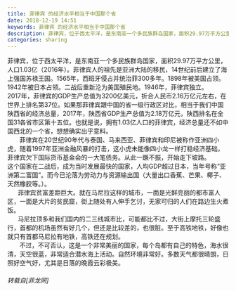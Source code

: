 ```yaml
---
title: 菲律宾 的经济水平相当于中国那个省
date: 2018-12-19 14:51
keywords: 菲律宾 的经济水平相当于中国那个省
description: 菲律宾，位于西太平洋，是东南亚一个多民族群岛国家，面积29.97万平方公里，人口1.03亿（2016年）。菲律宾人的祖先是亚洲大陆的移民，14世纪前后建立了海上强国苏禄王国。1565年，西班牙侵占并统治菲300多年。1898年被美国占领。1942年被日本占领。二战后重新沦为美国殖民地。1946年，菲律宾独立。2017年，菲律宾的GDP生产总值为3200亿美元，折合人民币2.16万亿元左右，在世界上排名第37位。如果那菲律宾跟中国的省一级行政区对比，相当于我们中国陕西省的经济总量，2017年，陕西省GDP生产总值为2.18万亿元，陕西排名在全国31各省市区第十五位。也就是说，拥有1.03亿人口的菲律宾，经济总量还不如中国西北的一个省，想想确实出乎意料。       菲律宾在20世纪90年代与泰国、马来西亚、菲律宾和印尼被称作亚洲四小虎，随着1997年亚洲金融风暴的打击，这小虎未能像四小龙一样打稳经济基础，菲律宾欠下国际货币基金会的一大笔债务。从此一蹶不振，开始走下坡路。这个国家在二战后，成为当时发展最快的国家，人均GDP超过日本，当年号称“亚洲第二富国”。而今已沦落为劳动力与资源输出国（大量出口香蕉、芒果、椰子、天然橡胶等。）。      菲律宾贫富差距巨大。就在马尼拉这样的城市，一面是光鲜亮丽的都市富人区，一面是大片的贫民窟，街上随处有人伸手乞讨，无家可归的人们在路边生火煮饭。      马尼拉顶多和我们国内的二三线城市比，可能都比不过，大街上摩托三轮盛行，首都的机场虽然有好几个，但还是比较差的，也很脏。至于高铁地铁，好像也就只有首都马尼拉有地铁，高铁还在规划。       不过，不可否认，这是一个非常美丽的国家，每个岛都有自己的特色，海水很清，天空很蓝，非常适合潜水海上活动。自然环境非常好。多数天气都很晴朗，日照好空气好，尤其是日落的晚霞云彩极美。
categories: sharing
---
```

<td class="t_f" id="postmessage_2520605">

菲律宾，位于西太平洋，是东南亚一个多民族群岛国家，面积29.97万平方公里，人口1.03亿（2016年）。菲律宾人的祖先是亚洲大陆的移民，14世纪前后建立了海上强国苏禄王国。1565年，西班牙侵占并统治菲300多年。1898年被美国占领。1942年被日本占领。二战后重新沦为美国殖民地。1946年，菲律宾独立。<br/>
2017年，菲律宾的GDP生产总值为3200亿美元，折合人民币2.16万亿元左右，在世界上排名第37位。如果那菲律宾跟中国的省一级行政区对比，相当于我们中国陕西省的经济总量，2017年，陕西省GDP生产总值为2.18万亿元，陕西排名在全国31各省市区第十五位。也就是说，拥有1.03亿人口的菲律宾，经济总量还不如中国西北的一个省，想想确实出乎意料。<br/>
       菲律宾在20世纪90年代与泰国、马来西亚、菲律宾和印尼被称作亚洲四小虎，随着1997年亚洲金融风暴的打击，这小虎未能像四小龙一样打稳经济基础，菲律宾欠下国际货币基金会的一大笔债务。从此一蹶不振，开始走下坡路。<br/>
这个国家在二战后，成为当时发展最快的国家，人均GDP超过日本，当年号称“亚洲第二富国”。而今已沦落为劳动力与资源输出国（大量出口香蕉、芒果、椰子、天然橡胶等。）。<br/>
      菲律宾贫富差距巨大。就在马尼拉这样的城市，一面是光鲜亮丽的都市富人区，一面是大片的贫民窟，街上随处有人伸手乞讨，无家可归的人们在路边生火煮饭。<br/>
      马尼拉顶多和我们国内的二三线城市比，可能都比不过，大街上摩托三轮盛行，首都的机场虽然有好几个，但还是比较差的，也很脏。至于高铁地铁，好像也就只有首都马尼拉有地铁，高铁还在规划。<br/>
       不过，不可否认，这是一个非常美丽的国家，每个岛都有自己的特色，海水很清，天空很蓝，非常适合潜水海上活动。自然环境非常好。多数天气都很晴朗，日照好空气好，尤其是日落的晚霞云彩极美。</td>
###### 转载自[菲龙网]